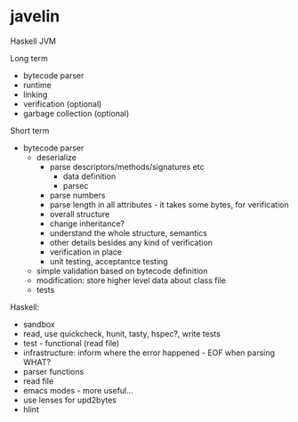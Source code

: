javelin
=======
Haskell JVM

Long term
* bytecode parser
* runtime
* linking
* verification (optional)
* garbage collection (optional)

Short term
* bytecode parser
  * deserialize
    * parse descriptors/methods/signatures etc
      * data definition
      * parsec
    * parse numbers
    * parse length in all attributes - it takes some bytes, for verification
    * overall structure
    * change inheritance?
    * understand the whole structure, semantics
    * other details besides any kind of verification
    * verification in place
    * unit testing, acceptantce testing
  * simple validation based on bytecode definition
  * modification: store higher level data about class file
  * tests
  
Haskell:
* sandbox
* read, use quickcheck, hunit, tasty, hspec?, write tests
* test - functional (read file)
* infrastructure: inform where the error happened - EOF when parsing WHAT?
* parser functions
* read file
* emacs modes - more useful...
* use lenses for upd2bytes
* hlint
